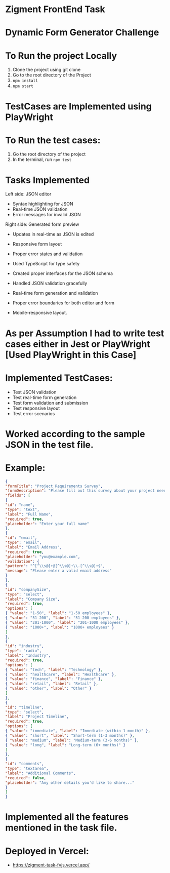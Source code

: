 # Zigment FrontEnd Task
# Dynamic Form Generator Challenge

# To Run the project Locally

1) Clone the project using git clone
2) Go to the root directory of the Project
3) `npm install`
4) `npm start`

# TestCases are Implemented using PlayWright
# To Run the test cases:
1) Go the root directory of the project
2) In the terminal, run `npm test`

# Tasks Implemented 
Left side: JSON editor
- Syntax highlighting for JSON
- Real-time JSON validation
- Error messages for invalid JSON

Right side: Generated form preview
- Updates in real-time as JSON is edited
- Responsive form layout
- Proper error states and validation

- Used TypeScript for type safety
- Created proper interfaces for the JSON schema
- Handled JSON validation gracefully
- Real-time form generation and validation
- Proper error boundaries for both editor and form
- Mobile-responsive layout.

 # As per Assumption I had to write test cases either in Jest or PlayWright [Used PlayWright in this Case]
 # Implemented TestCases:
- Test JSON validation
- Test real-time form generation
- Test form validation and submission
- Test responsive layout
- Test error scenarios

# Worked according to the sample JSON in the test file.
# Example:
```json
{
"formTitle": "Project Requirements Survey",
"formDescription": "Please fill out this survey about your project needs",
"fields": [
{
"id": "name",
"type": "text",
"label": "Full Name",
"required": true,
"placeholder": "Enter your full name"
},
{
"id": "email",
"type": "email",
"label": "Email Address",
"required": true,
"placeholder": "you@example.com",
"validation": {
"pattern": "^[^\\s@]+@[^\\s@]+\\.[^\\s@]+$",
"message": "Please enter a valid email address"
}
},
{
"id": "companySize",
"type": "select",
"label": "Company Size",
"required": true,
"options": [
{ "value": "1-50", "label": "1-50 employees" },
{ "value": "51-200", "label": "51-200 employees" },
{ "value": "201-1000", "label": "201-1000 employees" },
{ "value": "1000+", "label": "1000+ employees" }
]
},
{
"id": "industry",
"type": "radio",
"label": "Industry",
"required": true,
"options": [
{ "value": "tech", "label": "Technology" },
{ "value": "healthcare", "label": "Healthcare" },
{ "value": "finance", "label": "Finance" },
{ "value": "retail", "label": "Retail" },
{ "value": "other", "label": "Other" }
]
},
{
"id": "timeline",
"type": "select",
"label": "Project Timeline",
"required": true,
"options": [
{ "value": "immediate", "label": "Immediate (within 1 month)" },
{ "value": "short", "label": "Short-term (1-3 months)" },
{ "value": "medium", "label": "Medium-term (3-6 months)" },
{ "value": "long", "label": "Long-term (6+ months)" }
]
},
{
"id": "comments",
"type": "textarea",
"label": "Additional Comments",
"required": false,
"placeholder": "Any other details you'd like to share..."
}
]
}
```

# Implemented all the features mentioned in the task file.

# Deployed in Vercel: 
- https://zigment-task-fvjs.vercel.app/